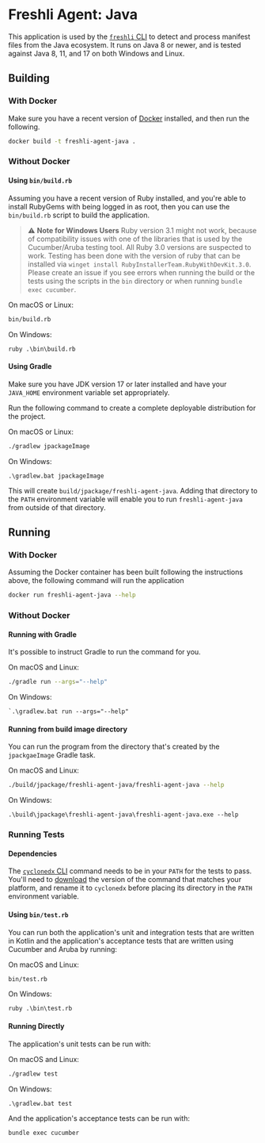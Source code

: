 # Freshli Agent: Java

This application is used by the [`freshli` CLI](https://github.com/corgibytes/freshli-cli) to detect and process manifest files from the Java ecosystem. It runs on Java 8 or newer, and is tested against Java 8, 11, and 17 on both Windows and Linux.

## Building

### With Docker

Make sure you have a recent version of [Docker](https://docker.com) installed, and then run the following.

```bash
docker build -t freshli-agent-java . 
```

### Without Docker

#### Using `bin/build.rb`

Assuming you have a recent version of Ruby installed, and you're able to install RubyGems with being logged in as root, then you can use the `bin/build.rb` script to build the application.

> :warning: **Note for Windows Users**
> Ruby version 3.1 might not work, because of compatibility issues with one of the libraries that is used by the Cucumber/Aruba testing tool. All Ruby 3.0 versions are suspected to work. Testing has been done with the version of ruby that can be installed via `winget install RubyInstallerTeam.RubyWithDevKit.3.0`. Please create an issue if you see errors when running the build or the tests using the scripts in the `bin` directory or when running `bundle exec cucumber`.

On macOS or Linux:
```bash
bin/build.rb
```

On Windows:
```pwsh
ruby .\bin\build.rb
```

#### Using Gradle

Make sure you have JDK version 17 or later installed and have your `JAVA_HOME` environment variable set appropriately.

Run the following command to create a complete deployable distribution for the project.

On macOS or Linux:
```bash
./gradlew jpackageImage
```

On Windows:
```pwsh
.\gradlew.bat jpackageImage
```

This will create `build/jpackage/freshli-agent-java`. Adding that directory to the `PATH` environment variable will enable you to run `freshli-agent-java` from outside of that directory.

## Running

### With Docker

Assuming the Docker container has been built following the instructions above, the following command will run the application

```bash
docker run freshli-agent-java --help
```

### Without Docker

#### Running with Gradle

It's possible to instruct Gradle to run the command for you.

On macOS and Linux:
```bash
./gradle run --args="--help"
```

On Windows:
```pwsh
`.\gradlew.bat run --args="--help"
```

#### Running from build image directory

You can run the program from the directory that's created by the `jpackgaeImage` Gradle task.

On macOS and Linux:
```bash
./build/jpackage/freshli-agent-java/freshli-agent-java --help
```

On Windows:
```pwsh
.\build\jpackage\freshli-agent-java\freshli-agent-java.exe --help
```

### Running Tests

#### Dependencies

The [`cyclonedx` CLI](https://github.com/CycloneDX/cyclonedx-cli) command needs to be in your `PATH` for the tests to pass. You'll need to [download](https://github.com/CycloneDX/cyclonedx-cli/releases) the version of the command that matches your platform, and rename it to `cyclonedx` before placing its directory in the `PATH` environment variable. 

#### Using `bin/test.rb`

You can run both the application's unit and integration tests that are written in Kotlin and the application's acceptance tests that are written using Cucumber and Aruba by running:

On macOS and Linux:
```bash
bin/test.rb
```

On Windows:
```pwsh
ruby .\bin\test.rb
```

#### Running Directly

The application's unit tests can be run with:

On macOS and Linux:
```bash
./gradlew test
```

On Windows:
```pwsh
.\gradlew.bat test
```

And the application's acceptance tests can be run with:

```bash
bundle exec cucumber
```

